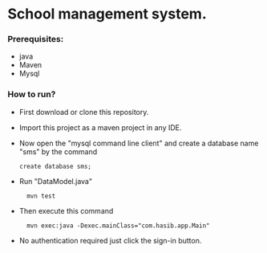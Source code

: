 # School management system.

### Prerequisites:
* java
* Maven 
* Mysql

### How to run?

* First download or clone this repository.
* Import this project as a maven project in any IDE.
* Now open the "mysql command line client" and create a database name "sms" by the command
    
      create database sms;
      
* Run "DataModel.java"
        
        mvn test
* Then execute this command

        mvn exec:java -Dexec.mainClass="com.hasib.app.Main"
        
* No authentication required just click the sign-in button.